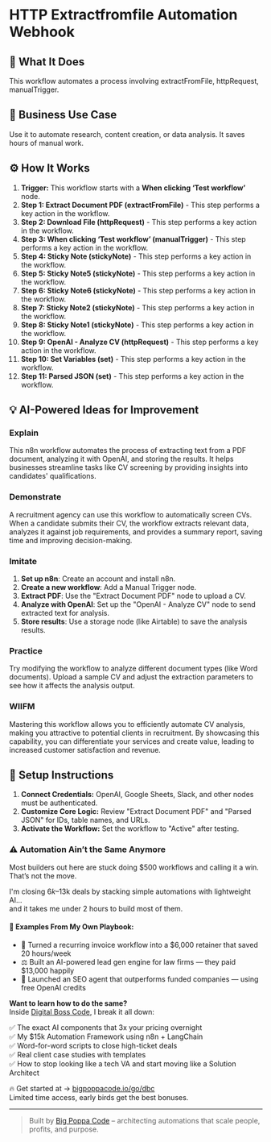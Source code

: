 # HTTP Extractfromfile Automation Webhook

## 🚀 What It Does
This workflow automates a process involving extractFromFile, httpRequest, manualTrigger.

## 💼 Business Use Case
Use it to automate research, content creation, or data analysis. It saves hours of manual work.

## ⚙️ How It Works
1.  **Trigger:** This workflow starts with a **When clicking ‘Test workflow’** node.
2. **Step 1: Extract Document PDF (extractFromFile)** - This step performs a key action in the workflow.
3. **Step 2: Download File (httpRequest)** - This step performs a key action in the workflow.
4. **Step 3: When clicking ‘Test workflow’ (manualTrigger)** - This step performs a key action in the workflow.
5. **Step 4: Sticky Note (stickyNote)** - This step performs a key action in the workflow.
6. **Step 5: Sticky Note5 (stickyNote)** - This step performs a key action in the workflow.
7. **Step 6: Sticky Note6 (stickyNote)** - This step performs a key action in the workflow.
8. **Step 7: Sticky Note2 (stickyNote)** - This step performs a key action in the workflow.
9. **Step 8: Sticky Note1 (stickyNote)** - This step performs a key action in the workflow.
10. **Step 9: OpenAI - Analyze CV (httpRequest)** - This step performs a key action in the workflow.
11. **Step 10: Set Variables (set)** - This step performs a key action in the workflow.
12. **Step 11: Parsed JSON (set)** - This step performs a key action in the workflow.

## 💡 AI-Powered Ideas for Improvement
### Explain
This n8n workflow automates the process of extracting text from a PDF document, analyzing it with OpenAI, and storing the results. It helps businesses streamline tasks like CV screening by providing insights into candidates' qualifications.

### Demonstrate
A recruitment agency can use this workflow to automatically screen CVs. When a candidate submits their CV, the workflow extracts relevant data, analyzes it against job requirements, and provides a summary report, saving time and improving decision-making.

### Imitate
1. **Set up n8n**: Create an account and install n8n.
2. **Create a new workflow**: Add a Manual Trigger node.
3. **Extract PDF**: Use the "Extract Document PDF" node to upload a CV.
4. **Analyze with OpenAI**: Set up the "OpenAI - Analyze CV" node to send extracted text for analysis.
5. **Store results**: Use a storage node (like Airtable) to save the analysis results.

### Practice
Try modifying the workflow to analyze different document types (like Word documents). Upload a sample CV and adjust the extraction parameters to see how it affects the analysis output.

### WIIFM
Mastering this workflow allows you to efficiently automate CV analysis, making you attractive to potential clients in recruitment. By showcasing this capability, you can differentiate your services and create value, leading to increased customer satisfaction and revenue.

## 🔧 Setup Instructions
1. **Connect Credentials:** OpenAI, Google Sheets, Slack, and other nodes must be authenticated.
2. **Customize Core Logic:** Review "Extract Document PDF" and "Parsed JSON" for IDs, table names, and URLs.
3. **Activate the Workflow:** Set the workflow to "Active" after testing.

### ⚠️ Automation Ain’t the Same Anymore

Most builders out here are stuck doing $500 workflows and calling it a win.  
That’s not the move.  

I'm closing $6k–$13k deals by stacking simple automations with lightweight AI...  
and it takes me under 2 hours to build most of them.

#### 🧠 Examples From My Own Playbook:
- 🔁 Turned a recurring invoice workflow into a $6,000 retainer that saved 20 hours/week  
- ⚖️ Built an AI-powered lead gen engine for law firms — they paid $13,000 happily  
- 🚀 Launched an SEO agent that outperforms funded companies — using free OpenAI credits  

**Want to learn how to do the same?**  
Inside [Digital Boss Code](https://bigpoppacode.io/go/dbc), I break it all down:

✅ The exact AI components that 3x your pricing overnight  
✅ My $15k Automation Framework using n8n + LangChain  
✅ Word-for-word scripts to close high-ticket deals  
✅ Real client case studies with templates  
✅ How to stop looking like a tech VA and start moving like a Solution Architect  

🔥 Get started at → [bigpoppacode.io/go/dbc](https://bigpoppacode.io/go/dbc)  
Limited time access, early birds get the best bonuses.

---
> Built by [Big Poppa Code](https://bigpoppacode.io) – architecting automations that scale people, profits, and purpose.
